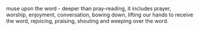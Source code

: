 muse upon the word - deeper than pray-reading, it includes prayer, worship, enjoyment, conversation, bowing down, lifting our hands to receive the word, rejoicing, praising, shouting and weeping over the word.
